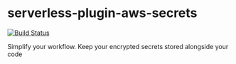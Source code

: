 # serverless-plugin-aws-secrets

[![Build Status](https://travis-ci.org/codesmithtech/serverless-plugin-aws-secrets.svg?branch=main)](https://travis-ci.org/codesmithtech/serverless-plugin-aws-secrets)

Simplify your workflow. Keep your encrypted secrets stored alongside your code
